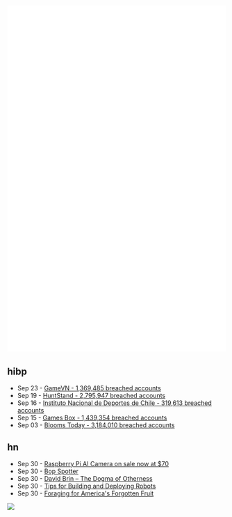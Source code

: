![Metrics](https://raw.githubusercontent.com/phixion/phixion/master/metrics.svg)

## hibp

<!--
for https://github.com/phixion/phixion/blob/main/.github/workflows/feeds.yml
-->
<!--START_SECTION:haveibeenpwnd-->
- Sep 23 - [GameVN - 1,369,485 breached accounts](https://haveibeenpwned.com/PwnedWebsites#GameVN)
- Sep 19 - [HuntStand - 2,795,947 breached accounts](https://haveibeenpwned.com/PwnedWebsites#HuntStand)
- Sep 16 - [Instituto Nacional de Deportes de Chile - 319,613 breached accounts](https://haveibeenpwned.com/PwnedWebsites#InstitutoNacionalDeDeportesDeChile)
- Sep 15 - [Games Box - 1,439,354 breached accounts](https://haveibeenpwned.com/PwnedWebsites#GamesBox)
- Sep 03 - [Blooms Today - 3,184,010 breached accounts](https://haveibeenpwned.com/PwnedWebsites#BloomsToday)
<!--END_SECTION:haveibeenpwnd-->

## hn

<!--
for https://github.com/phixion/phixion/blob/main/.github/workflows/feeds.yml
-->
<!--START_SECTION:hn-->
- Sep 30 - [Raspberry Pi AI Camera on sale now at $70](https://www.raspberrypi.com/news/raspberry-pi-ai-camera-on-sale-now/)
- Sep 30 - [Bop Spotter](https://walzr.com/bop-spotter)
- Sep 30 - [David Brin – The Dogma of Otherness](https://www.davidbrin.com/nonfiction/dogmaofotherness.html)
- Sep 30 - [Tips for Building and Deploying Robots](https://rodneybrooks.com/tips-for-building-and-deploying-robots/)
- Sep 30 - [Foraging for America's Forgotten Fruit](https://www.atlasobscura.com/articles/how-to-forage-for-pawpaw-recipes)
<!--END_SECTION:hn-->

<!--
for https://yhype.me
-->
![](https://hit.yhype.me/github/profile?user_id=13013670)

